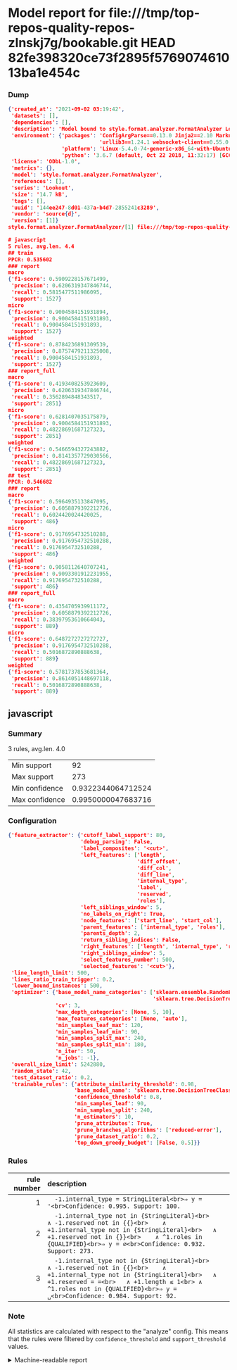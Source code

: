 # Model report for file:///tmp/top-repos-quality-repos-zlnskj7g/bookable.git HEAD 82fe398320ce73f2895f576907461013ba1e454c

### Dump

```json
{'created_at': '2021-09-02 03:19:42',
 'datasets': [],
 'dependencies': [],
 'description': 'Model bound to style.format.analyzer.FormatAnalyzer Lookout analyzer.',
 'environment': {'packages': 'ConfigArgParse==0.13.0 Jinja2==2.10 MarkupSafe==1.1.1 PyStemmer==1.3.0 PyYAML==5.1 Pympler==0.5 SQLAlchemy==1.2.10 SQLAlchemy-Utils==0.33.3 asdf==2.3.2 bblfsh==2.12.7 boto==2.49.0 boto3==1.9.130 botocore==1.12.130 cachetools==2.0.1 certifi==2019.3.9 chardet==3.0.4 clint==0.5.1 docker==3.7.0 docker-pycreds==0.4.0 dulwich==0.19.11 grpcio==1.19.0 grpcio-tools==1.19.0 humanfriendly==4.16.1 humanize==0.5.1 idna==2.8 jmespath==0.9.4 jsonschema==2.6.0 lookout-sdk==0.4.1 lookout-sdk-ml==0.19.0 lookout-style==0.2.0 lz4==2.1.6 modelforge==0.12.1 numpy==1.16.2 packaging==19.0 pandas==0.22.0 pip==19.0.3 protobuf==3.7.0 psycopg2-binary==2.7.5 pygtrie==2.3 pyparsing==2.3.1 python-dateutil==2.8.0 python-igraph==0.7.1.post6 pytz==2019.1 requests==2.21.0 requirements-parser==0.2.0 scikit-learn==0.20.1 scikit-optimize==0.5.2 scipy==1.2.1 semantic-version==2.6.0 setuptools==40.8.0 six==1.12.0 smart-open==1.8.1 sourced-ml==0.8.2 spdx==2.5.0 stringcase==1.2.0 tabulate==0.8.2 tqdm==4.31.1 '
                             'urllib3==1.24.1 websocket-client==0.55.0 xxhash==1.3.0',
                 'platform': 'Linux-5.4.0-74-generic-x86_64-with-Ubuntu-18.04-bionic',
                 'python': '3.6.7 (default, Oct 22 2018, 11:32:17) [GCC 8.2.0]'},
 'license': 'ODbL-1.0',
 'metrics': {},
 'model': 'style.format.analyzer.FormatAnalyzer',
 'references': [],
 'series': 'Lookout',
 'size': '14.7 kB',
 'tags': [],
 'uuid': '144ee247-8d01-437a-b4d7-2855241c3289',
 'vendor': 'source{d}',
 'version': [1]}
style.format.analyzer.FormatAnalyzer/[1] file:///tmp/top-repos-quality-repos-zlnskj7g/bookable.git 82fe398320ce73f2895f576907461013ba1e454c

# javascript
5 rules, avg.len. 4.4
## train
PPCR: 0.535602
### report
macro
{'f1-score': 0.5909228157671499,
 'precision': 0.6206319347846744,
 'recall': 0.5815477511986095,
 'support': 1527}
micro
{'f1-score': 0.9004584151931894,
 'precision': 0.9004584151931893,
 'recall': 0.9004584151931893,
 'support': 1527}
weighted
{'f1-score': 0.8784236891309539,
 'precision': 0.8757479211325008,
 'recall': 0.9004584151931893,
 'support': 1527}
### report_full
macro
{'f1-score': 0.4193408253923609,
 'precision': 0.6206319347846744,
 'recall': 0.3562894848343517,
 'support': 2851}
micro
{'f1-score': 0.6281407035175879,
 'precision': 0.9004584151931893,
 'recall': 0.48228691687127323,
 'support': 2851}
weighted
{'f1-score': 0.5466594327243882,
 'precision': 0.8141357729030566,
 'recall': 0.48228691687127323,
 'support': 2851}
## test
PPCR: 0.546682
### report
macro
{'f1-score': 0.5964935133847095,
 'precision': 0.6058879392212726,
 'recall': 0.6024420024420025,
 'support': 486}
micro
{'f1-score': 0.9176954732510288,
 'precision': 0.9176954732510288,
 'recall': 0.9176954732510288,
 'support': 486}
weighted
{'f1-score': 0.9058112640707241,
 'precision': 0.9093301912231955,
 'recall': 0.9176954732510288,
 'support': 486}
### report_full
macro
{'f1-score': 0.4354705939911172,
 'precision': 0.6058879392212726,
 'recall': 0.38397953610664043,
 'support': 889}
micro
{'f1-score': 0.6487272727272727,
 'precision': 0.9176954732510288,
 'recall': 0.5016872890888638,
 'support': 889}
weighted
{'f1-score': 0.5781737853681364,
 'precision': 0.8614051448697118,
 'recall': 0.5016872890888638,
 'support': 889}
```

## javascript
### Summary
3 rules, avg.len. 4.0

| | |
|-|-|
|Min support|92|
|Max support|273|
|Min confidence|0.9322344064712524|
|Max confidence|0.9950000047683716|

### Configuration

```json
{'feature_extractor': {'cutoff_label_support': 80,
                       'debug_parsing': False,
                       'label_composites': '<cut>',
                       'left_features': ['length',
                                         'diff_offset',
                                         'diff_col',
                                         'diff_line',
                                         'internal_type',
                                         'label',
                                         'reserved',
                                         'roles'],
                       'left_siblings_window': 5,
                       'no_labels_on_right': True,
                       'node_features': ['start_line', 'start_col'],
                       'parent_features': ['internal_type', 'roles'],
                       'parents_depth': 2,
                       'return_sibling_indices': False,
                       'right_features': ['length', 'internal_type', 'reserved', 'roles'],
                       'right_siblings_window': 5,
                       'select_features_number': 500,
                       'selected_features': '<cut>'},
 'line_length_limit': 500,
 'lines_ratio_train_trigger': 0.2,
 'lower_bound_instances': 500,
 'optimizer': {'base_model_name_categories': ['sklearn.ensemble.RandomForestClassifier',
                                              'sklearn.tree.DecisionTreeClassifier'],
               'cv': 3,
               'max_depth_categories': [None, 5, 10],
               'max_features_categories': [None, 'auto'],
               'min_samples_leaf_max': 120,
               'min_samples_leaf_min': 90,
               'min_samples_split_max': 240,
               'min_samples_split_min': 180,
               'n_iter': 50,
               'n_jobs': -1},
 'overall_size_limit': 5242880,
 'random_state': 42,
 'test_dataset_ratio': 0.2,
 'trainable_rules': {'attribute_similarity_threshold': 0.98,
                     'base_model_name': 'sklearn.tree.DecisionTreeClassifier',
                     'confidence_threshold': 0.8,
                     'min_samples_leaf': 90,
                     'min_samples_split': 240,
                     'n_estimators': 10,
                     'prune_attributes': True,
                     'prune_branches_algorithms': ['reduced-error'],
                     'prune_dataset_ratio': 0.2,
                     'top_down_greedy_budget': [False, 0.5]}}
```

### Rules

| rule number | description |
|----:|:-----|
| 1 | `  -1.internal_type = StringLiteral<br>⇒ y = '<br>Confidence: 0.995. Support: 100.` |
| 2 | `  -1.internal_type not in {StringLiteral}<br>	∧ -1.reserved not in {{}<br>	∧ +1.internal_type not in {StringLiteral}<br>	∧ +1.reserved not in {}}<br>	∧ ^1.roles in {QUALIFIED}<br>⇒ y = ∅<br>Confidence: 0.932. Support: 273.` |
| 3 | `  -1.internal_type not in {StringLiteral}<br>	∧ -1.reserved not in {{}<br>	∧ +1.internal_type not in {StringLiteral}<br>	∧ +1.reserved = =<br>	∧ +1.length ≤ 1<br>	∧ ^1.roles not in {QUALIFIED}<br>⇒ y = ␣<br>Confidence: 0.984. Support: 92.` |

### Note
All statistics are calculated with respect to the "analyze" config. This means that the rules were filtered by
`confidence_threshold` and `support_threshold` values.

<details>
    <summary>Machine-readable report</summary>
```json
{"javascript": {"avg_rule_len": 4.0, "max_conf": 0.9950000047683716, "max_support": 273, "min_conf": 0.9322344064712524, "min_support": 92, "num_rules": 3}}
```
</details>
